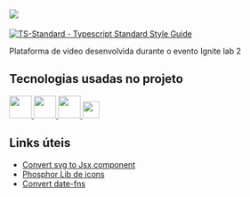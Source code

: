 # <img src='https://global-uploads.webflow.com/61d83a2ebb0ae01ab96e841a/629f46ca572227f7ee55d525_logo-ignite-lab.svg'/>

[![TS-Standard - Typescript Standard Style Guide](https://badgen.net/badge/code%20style/ts-standard/blue?icon=typescript)](https://github.com/standard/ts-standard)

<p>
    Plataforma de video desenvolvida durante o evento Ignite lab 2
</p>

## Tecnologias usadas no projeto

<div>
 <a href='https://vitejs.dev/guide/'>
    <img height='40'  src='https://vitejs.dev/logo.svg'/>
 </a>
 <a href='https://graphql.org/'>
    <img height='40'  src='https://cdn.jsdelivr.net/gh/devicons/devicon/icons/graphql/graphql-plain-wordmark.svg' />
 </a>
 <a href='https://www.apollographql.com/'>
     <img height='40' src='https://user-images.githubusercontent.com/841294/53402609-b97a2180-39ba-11e9-8100-812bab86357c.png' />
 </a>
 <a href='https://tailwindui.com/components/preview'>
     <img height='30' src="https://v1.tailwindcss.com/_next/static/media/tailwind-ui-logo-on-dark.e075f076d1193a2062dc60571c75a1d2.svg" />
 </a>
</div>

## Links úteis

- [Convert svg to Jsx component](https://svg2jsx.com/)
- [Phosphor Lib de icons](https://phosphoricons.com/)
- [Convert date-fns](https://date-fns.org/docs/Getting-Started)
